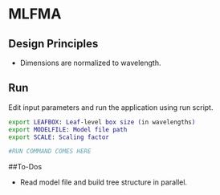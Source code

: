 # MLFMA

## Design Principles 

- Dimensions are normalized to wavelength.

## Run 

Edit input parameters and run the application using run script.

```bash
export LEAFBOX: Leaf-level box size (in wavelengths)
export MODELFILE: Model file path
export SCALE: Scaling factor

#RUN COMMAND COMES HERE
```

##To-Dos

- Read model file and build tree structure in parallel.
